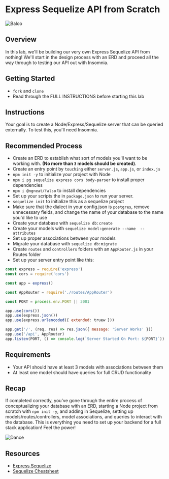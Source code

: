 # Express Sequelize API from Scratch

![Baloo](https://external-content.duckduckgo.com/iu/?u=https%3A%2F%2Fthumbs.gfycat.com%2FEmbellishedWideEastrussiancoursinghounds-size_restricted.gif&f=1&nofb=1)

## Overview
In this lab, we'll be building our very own Express Sequelize API from nothing! We'll start in the design process with an ERD and proceed all the way through to testing our API out with Insomnia.

## Getting Started
- `fork` and `clone`
- Read through the FULL INSTRUCTIONS before starting this lab

## Instructions
Your goal is to create a Node/Express/Sequelize server that can be queried externally. To test this, you'll need Insomnia.

## Recommended Process
- Create an ERD to establish what sort of models you'll want to be working with. **(No more than `3` models should be created)**.
- Create an entry point by `touching` either `server.js`, `app.js`, or `index.js`
- `npm init -y` to initialize your project with Node
- `npm i pg sequelize express cors body-parser` to install proper dependencies
- `npm i @ngneat/falso` to install dependencies
- Set up your scripts the in `package.json` to run your server.
- `sequelize init` to initialize this as a sequelize project
- Make sure that the dialect in your config.json is `postgres`, remove unnecessary fields, and change the name of your database to the name you'd like to use
- Create your database with `sequelize db:create`
- Create your models with `sequelize model:generate --name  --attributes`
- Set up proper associations between your models 
- Migrate your database with `sequelize db:migrate`
- Create `routes` and `controllers` folders with an `AppRouter.js` in your Routes folder
- Set up your server entry point like this:
```js
const express = require('express')
const cors = require('cors')

const app = express()

const AppRouter = require('./routes/AppRouter')

const PORT = process.env.PORT || 3001

app.use(cors())
app.use(express.json())
app.use(express.urlencoded({ extended: truew }))

app.get('/', (req, res) => res.json({ message: 'Server Works' }))
app.use('/api', AppRouter)
app.listen(PORT, () => console.log(`Server Started On Port: ${PORT}`))
```

## Requirements
- Your API should have at least 3 models with associations between them
- At least one model should have queries for full CRUD functionality

## Recap
If completed correctly, you've gone through the entire process of conceptualizing your database with an ERD, starting a Node project from scratch with `npm init -y`, and adding in Sequelize, setting up models/routes/controllers, model associations, and queries to interact with the database.  This is everything you need to set up your backend for a full stack application! Feel the power!

![Dance](https://external-content.duckduckgo.com/iu/?u=https%3A%2F%2Fmedia.giphy.com%2Fmedia%2FykUYsNYRvrprq%2Fgiphy.gif&f=1&nofb=1)

## Resources
- [Express Sequelize](https://github.com/SEI-R-4-26/u3_lesson_express_sequelize)
- [Sequelize Cheatsheet](https://github.com/SEI-R-4-26/u3_cheatsheet_sequelize)
